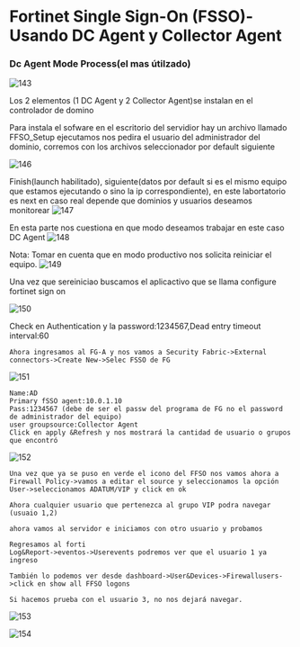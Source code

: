 #  Fortinet Single Sign-On (FSSO)-Usando DC Agent y Collector Agent

### Dc Agent Mode Process(el mas útilzado)
![143](144.png)

Los 2 elementos (1 DC Agent y 2 Collector Agent)se instalan en el controlador de domino

Para instala el sofware en el escritorio del servidior hay un archivo llamado FFSO_Setup ejecutamos nos pedira el usuario del administrador del dominio, corremos con los archivos seleccionador por default siguiente

![146](147.png)

Finish(launch habilitado), siguiente(datos por default si es el mismo equipo que estamos ejecutando o sino la ip correspondiente), en este labortatorio es next en caso real depende que dominios y usuarios deseamos monitorear
![147](148.png)

En esta parte nos cuestiona en que modo deseamos trabajar en este caso DC Agent
![148](149.png)

Nota: Tomar en cuenta que en modo productivo nos solicita reiniciar el equipo.
![149](150.png)

Una vez que sereiniciao buscamos el aplicactivo que se llama configure fortinet sign on

![150](151.png)

Check en Authentication y la password:1234567,Dead entry timeout interval:60
```
Ahora ingresamos al FG-A y nos vamos a Security Fabric->External connectors->Create New->Selec FSSO de FG
```
![151](152.png)
```
Name:AD
Primary fSSO agent:10.0.1.10
Pass:1234567 (debe de ser el passw del programa de FG no el password de administrador del equipo)
user groupsource:Collector Agent
Click en apply &Refresh y nos mostrará la cantidad de usuario o grupos que encontró
```
![152](153.png)
```
Una vez que ya se puso en verde el icono del FFSO nos vamos ahora a
Firewall Policy->vamos a editar el source y seleccionamos la opción User->seleccionamos ADATUM/VIP y click en ok

Ahora cualquier usuario que pertenezca al grupo VIP podra navegar (usuaio 1,2)

ahora vamos al servidor e iniciamos con otro usuario y probamos

Regresamos al forti
Log&Report->eventos->Userevents podremos ver que el usuario 1 ya ingreso

También lo podemos ver desde dashboard->User&Devices->Firewallusers->click en show all FFSO logons

Si hacemos prueba con el usuario 3, no nos dejará navegar.
```
![153](154.png)

![154](155.png)
